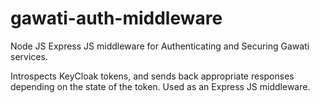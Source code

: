 # gawati-auth-middleware

Node JS Express JS middleware for Authenticating and Securing Gawati services.

Introspects KeyCloak tokens, and sends back appropriate responses depending on the state of the token. Used as an Express JS middleware. 

